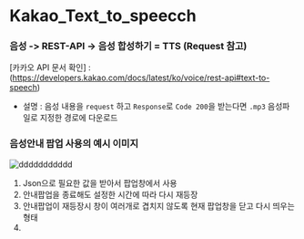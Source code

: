 # Kakao_Text_to_speecch

### 음성 -> REST-API -> 음성 합성하기 = TTS (Request 참고)

[카카오 API 문서 확인] : (https://developers.kakao.com/docs/latest/ko/voice/rest-api#text-to-speech)

- 설명 : 음성 내용을 ```request``` 하고 ```Response```로 ```Code 200```을 받는다면 ```.mp3``` 음성파일로 지정한 경로에 다운로드


### 음성안내 팝업 사용의 예시 이미지
![ddddddddddd](https://user-images.githubusercontent.com/73927761/144531475-2fac1629-66ed-4239-b404-dcf98824c04a.png)

1. Json으로 필요한 값을 받아서 팝업창에서 사용 
2. 안내팝업을 종료해도 설정한 시간에 따라 다시 재등장
3. 안내팝업이 재등장시 창이 여러개로 겹치지 않도록 현재 팝업창을 닫고 다시 띄우는 형태
4. <audio>태그로 autoplay를 사용하여 팝업 등장시 자동으로 내용을 읽어줌.
